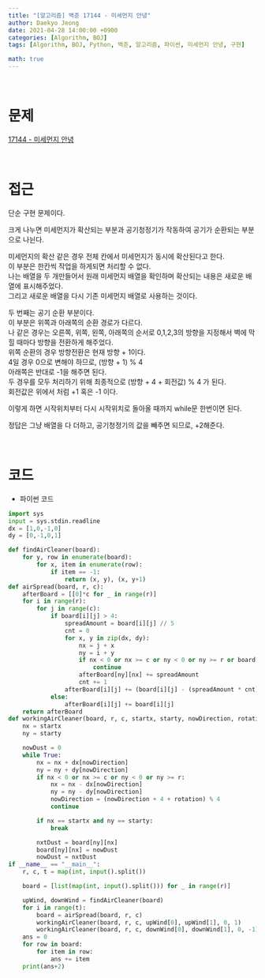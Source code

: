 ```yaml
---
title: "[알고리즘] 백준 17144 - 미세먼지 안녕"
author: Daekyo Jeong
date: 2021-04-28 14:00:00 +0900
categories: [Algorithm, BOJ]
tags: [Algorithm, BOJ, Python, 백준, 알고리즘, 파이썬, 미세먼지 안녕, 구현]

math: true
---
```



<br/>

# **문제**

[17144 - 미세먼지 안녕](https://www.acmicpc.net/problem/17144)

<br/>

# **접근**

단순 구현 문제이다.  

크게 나누면 미세먼지가 확산되는 부분과 공기청정기가 작동하여 공기가 순환되는 부분으로 나뉜다.  

미세먼지의 확산 같은 경우 전체 칸에서 미세먼지가 동시에 확산된다고 한다.  
이 부분은 한칸씩 작업을 하게되면 처리할 수 없다.  
나는 배열을 두 개만들어서 원래 미세먼지 배열을 확인하며 확산되는 내용은 새로운 배열에 표시해주었다.  
그리고 새로운 배열을 다시 기존 미세먼지 배열로 사용하는 것이다.  

두 번째는 공기 순환 부분이다.  
이 부분은 위쪽과 아래쪽의 순환 경로가 다르다.  
나 같은 경우는 오른쪽, 위쪽, 왼쪽, 아래쪽의 순서로 0,1,2,3의 방향을 지정해서 벽에 막힐 때마다 방향을 전환하게 해주었다.  
위쪽 순환의 경우 방향전환은 현재 방향 + 1이다.  
4일 경우 0으로 변해야 하므로, (방향 + 1) % 4  
아래쪽은 반대로 -1을 해주면 된다.  
두 경우를 모두 처리하기 위해 최종적으로 (방향 + 4 + 회전값) % 4 가 된다.  
회전값은 위에서 처럼 +1 혹은 -1 이다.  

이렇게 하면 시작위치부터 다시 시작위치로 돌아올 때까지 while문 한번이면 된다.  

정답은 그냥 배열을 다 더하고, 공기청정기의 값을 빼주면 되므로, +2해준다.  


<br/>

# **코드**

- 파이썬 코드   

```py
import sys
input = sys.stdin.readline
dx = [1,0,-1,0]
dy = [0,-1,0,1]

def findAirCleaner(board):
    for y, row in enumerate(board):
        for x, item in enumerate(row):
            if item == -1:
                return (x, y), (x, y+1)
def airSpread(board, r, c):
    afterBoard = [[0]*c for _ in range(r)]
    for i in range(r):
        for j in range(c):
            if board[i][j] > 4:
                spreadAmount = board[i][j] // 5
                cnt = 0
                for x, y in zip(dx, dy):
                    nx = j + x
                    ny = i + y
                    if nx < 0 or nx >= c or ny < 0 or ny >= r or board[ny][nx] == -1:
                        continue
                    afterBoard[ny][nx] += spreadAmount
                    cnt += 1
                afterBoard[i][j] += (board[i][j] - (spreadAmount * cnt))
            else:
                afterBoard[i][j] += board[i][j]
    return afterBoard
def workingAirCleaner(board, r, c, startx, starty, nowDirection, rotation):
    nx = startx
    ny = starty

    nowDust = 0
    while True:
        nx = nx + dx[nowDirection]
        ny = ny + dy[nowDirection]
        if nx < 0 or nx >= c or ny < 0 or ny >= r:
            nx = nx - dx[nowDirection]
            ny = ny - dy[nowDirection]
            nowDirection = (nowDirection + 4 + rotation) % 4
            continue

        if nx == startx and ny == starty:
            break

        nxtDust = board[ny][nx]
        board[ny][nx] = nowDust
        nowDust = nxtDust
if __name__ == "__main__":
    r, c, t = map(int, input().split())

    board = [list(map(int, input().split())) for _ in range(r)]

    upWind, downWind = findAirCleaner(board)
    for i in range(t):
        board = airSpread(board, r, c)
        workingAirCleaner(board, r, c, upWind[0], upWind[1], 0, 1)
        workingAirCleaner(board, r, c, downWind[0], downWind[1], 0, -1)
    ans = 0
    for row in board:
        for item in row:
            ans += item
    print(ans+2)
```

<br/>
